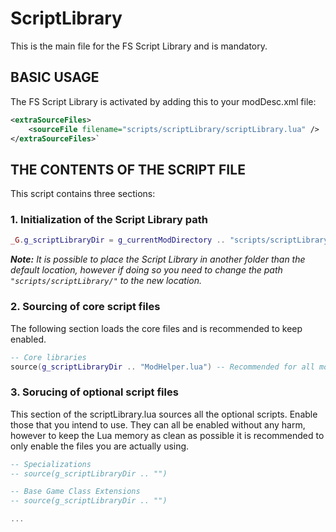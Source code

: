 # ScriptLibrary

This is the main file for the FS Script Library and is mandatory.

###


## BASIC USAGE

The FS Script Library is activated by adding this to your modDesc.xml file:

```xml
<extraSourceFiles>
    <sourceFile filename="scripts/scriptLibrary/scriptLibrary.lua" />
</extraSourceFiles>`
```

## THE CONTENTS OF THE SCRIPT FILE
This script contains three sections:

### 1. Initialization of the Script Library path

```lua
_G.g_scriptLibraryDir = g_currentModDirectory .. "scripts/scriptLibrary/"
```

_**Note:** It is possible to place the Script Library in another folder than the default location, however if doing so you need to change the path `"scripts/scriptLibrary/"` to the new location._


### 2. Sourcing of core script files
The following section loads the core files and is recommended to keep enabled.

```lua
-- Core libraries
source(g_scriptLibraryDir .. "ModHelper.lua") -- Recommended for all mods, enables the Mod:init() wrapper to create the mod object
```

### 3. Sorucing of optional script files
This section of the scriptLibrary.lua sources all the optional scripts. Enable those that you intend to use. They can all be enabled without any harm, however to keep the Lua memory as clean as possible it is recommended to only enable the files you are actually using.

```lua
-- Specializations
-- source(g_scriptLibraryDir .. "")

-- Base Game Class Extensions
-- source(g_scriptLibraryDir .. "")

...
```
